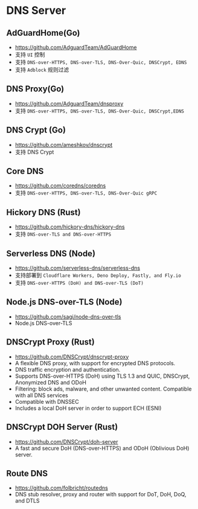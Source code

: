# DNS Server

## AdGuardHome(Go)
- https://github.com/AdguardTeam/AdGuardHome
- 支持 `UI` 控制
- 支持 `DNS-over-HTTPS, DNS-over-TLS, DNS-Over-Quic, DNSCrypt, EDNS`
- 支持 `Adblock` 规则过滤

## DNS Proxy(Go)
- https://github.com/AdguardTeam/dnsproxy
- 支持 `DNS-over-HTTPS, DNS-over-TLS, DNS-Over-Quic, DNSCrypt,EDNS`

## DNS Crypt (Go)
- https://github.com/ameshkov/dnscrypt
- 支持 DNS Crypt

## Core DNS
- https://github.com/coredns/coredns
- 支持 `DNS-over-HTTPS, DNS-over-TLS, DNS-Over-Quic gRPC`

## Hickory DNS (Rust)
- https://github.com/hickory-dns/hickory-dns
- 支持 `DNS-over-TLS and DNS-over-HTTPS`

## Serverless DNS (Node)
- https://github.com/serverless-dns/serverless-dns
- 支持部署到 `Cloudflare Workers, Deno Deploy, Fastly, and Fly.io`
- 支持 `DNS-over-HTTPS (DoH) and DNS-over-TLS (DoT)`

## Node.js DNS-over-TLS (Node)
- https://github.com/sagi/node-dns-over-tls
- Node.js DNS-over-TLS

## DNSCrypt Proxy (Rust)
- https://github.com/DNSCrypt/dnscrypt-proxy
- A flexible DNS proxy, with support for encrypted DNS protocols.
- DNS traffic encryption and authentication.
- Supports DNS-over-HTTPS (DoH) using TLS 1.3 and QUIC, DNSCrypt, Anonymized DNS and ODoH
- Filtering: block ads, malware, and other unwanted content. Compatible with all DNS services
- Compatible with DNSSEC
- Includes a local DoH server in order to support ECH (ESNI)

## DNSCrypt DOH Server (Rust)
- https://github.com/DNSCrypt/doh-server
- A fast and secure DoH (DNS-over-HTTPS) and ODoH (Oblivious DoH) server.

## Route DNS
- https://github.com/folbricht/routedns
- DNS stub resolver, proxy and router with support for DoT, DoH, DoQ, and DTLS